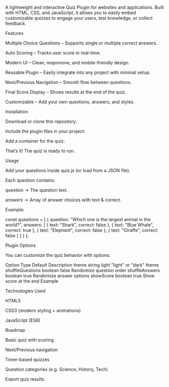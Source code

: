 A lightweight and interactive Quiz Plugin for websites and applications. Built with HTML, CSS, and JavaScript, it allows you to easily embed customizable quizzes to engage your users, test knowledge, or collect feedback.

Features

 Multiple Choice Questions – Supports single or multiple correct answers.

 Auto Scoring – Tracks user score in real-time.

 Modern UI – Clean, responsive, and mobile-friendly design.

 Reusable Plugin – Easily integrate into any project with minimal setup.

 Next/Previous Navigation – Smooth flow between questions.

 Final Score Display – Shows results at the end of the quiz.

 Customizable – Add your own questions, answers, and styles.

 Installation

Download or clone this repository.

Include the plugin files in your project:

<link rel="stylesheet" href="quiz.css">
<script src="quiz.js"></script>


Add a container for the quiz:

<div id="quiz-plugin"></div>
<script>
  initQuiz("quiz-plugin", {
    theme: "dark",
    shuffleQuestions: true,
  });
</script>


That’s it! The quiz is ready to run. 

 Usage

Add your questions inside quiz.js (or load from a JSON file).

Each question contains:

question → The question text.

answers → Array of answer choices with text & correct.

Example:

const questions = [
  {
    question: "Which one is the largest animal in the world?",
    answers: [
      { text: "Shark", correct: false },
      { text: "Blue Whale", correct: true },
      { text: "Elephant", correct: false },
      { text: "Giraffe", correct: false }
    ]
  }
];

 Plugin Options

You can customize the quiz behavior with options:

Option	Type	Default	Description
theme	string	light	"light" or "dark" theme
shuffleQuestions	boolean	false	Randomize question order
shuffleAnswers	boolean	true	Randomize answer options
showScore	boolean	true	Show score at the end
 Example
<div id="my-quiz"></div>
<script>
  initQuiz("my-quiz", {
    theme: "light",
    shuffleQuestions: true,
    showScore: true
  });
</script>

 Technologies Used

HTML5

CSS3 (modern styling + animations)

JavaScript (ES6)

 Roadmap

 Basic quiz with scoring

 Next/Previous navigation

 Timer-based quizzes

 Question categories (e.g. Science, History, Tech)

 Export quiz results
